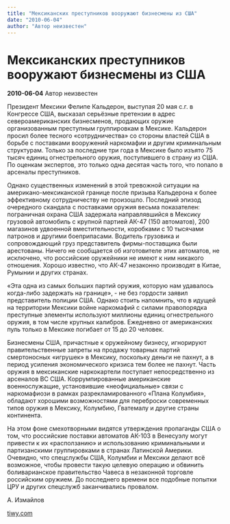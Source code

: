 ```yaml
---
title: "Мексиканских преступников вооружают бизнесмены из США"
date: "2010-06-04"
author: "Автор неизвестен"
---
```


# Мексиканских преступников вооружают бизнесмены из США

**2010-06-04** Автор неизвестен

Президент Мексики Фелипе Кальдерон, выступая 20 мая с.г. в Конгрессе США, высказал серьёзные претензии в адрес североамериканских бизнесменов, продающих оружие организованным преступным группировкам в Мексике. Кальдерон просил более тесного «сотрудничества» со стороны властей США в борьбе с поставками вооружений наркомафии и другим криминальным структурам. Только за последние три года в Мексике было изъято 75 тысяч единиц огнестрельного оружия, поступившего в страну из США. По оценкам экспертов, это только одна десятая часть того, что попало в арсеналы преступников.

Однако существенных изменений в этой тревожной ситуации на американо-мексиканской границе после призыва Кальдерона к более эффективному сотрудничеству не произошло. Последний эпизод очередного скандала с поставками оружия весьма показателен: пограничная охрана США задержала направлявшийся в Мексику грузовой автомобиль с крупной партией АК-47 (150 автоматов), 200 магазинов удвоенной вместительности, коробками с 10 тысячами патронов и другими боеприпасами. Водитель грузовика и сопровождающий груз представитель фирмы-поставщика были арестованы. Ничего не сообщается об изготовителе этих автоматов, не исключено, что российские оружейники не имеют к ним никакого отношения. Хорошо известно, что АК-47 незаконно производят в Китае, Румынии и других странах.

«Эта одна из самых больших партий оружия, которую нам удавалось когда-либо задержать на границе», - не без гордости заявил представитель полиции США. Однако стоить напомнить, что в идущей на территории Мексики войне наркомафий с силами правопорядка преступные элементы используют миллионы единиц огнестрельного оружия, в том числе крупных калибров. Ежедневно от американских пуль только в Мексике погибает от 15 до 20 человек.

Бизнесмены США, причастные к оружейному бизнесу, игнорируют правительственные запреты на продажу товарных партий смертоносных «игрушек» в Мексику, поскольку деньги не пахнут, а в период усиления экономического кризиса тем более не пахнут. Часть оружия в мексиканские наркокартели поступает непосредственно из арсеналов ВС США. Коррумпированные американские военнослужащие, установившие «неофициальные» связи с наркомафиози в рамках разрекламированного «Плана Колумбия», обладают хорошими возможностями для переброски современных типов оружия в Мексику, Колумбию, Гватемалу и другие страны континента.

На этом фоне смехотворными видятся утверждения пропаганды США о том, что российские поставки автоматов АК-103 в Венесуэлу могут привести к их «расползанию» и использованию криминальными и партизанскими группировками в странах Латинской Америки. Очевидно, что спецслужбы США, Колумбии и Мексики делают всё возможное, чтобы провести такую целевую операцию и обвинить боливарианское правительство Чавеса в незаконной торговле российским оружием. До последнего времени все подобные попытки ЦРУ и других спецслужб заканчивались провалом.

А. Измайлов

[tiwy.com](http://tiwy.com/leer.phtml?id=4799)